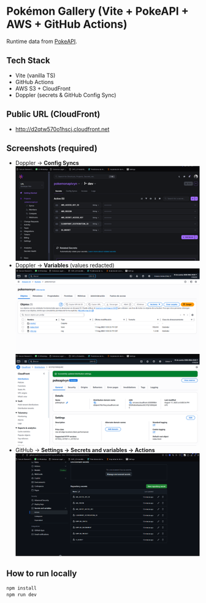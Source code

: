# Pokémon Gallery (Vite + PokeAPI + AWS + GitHub Actions)

Runtime data from [PokeAPI](https://pokeapi.co/).

## Tech Stack
- Vite (vanilla TS)
- GitHub Actions
- AWS S3 + CloudFront
- Doppler (secrets & GitHub Config Sync)

## Public URL (CloudFront)
- http://d2qtw570o1hscj.cloudfront.net

## Screenshots (required)
- Doppler → **Config Syncs** 
![Captura](docs/dopler.png)
- Doppler → **Variables** (values redacted)
![Captura](docs/bucket.png)
![Captura](docs/cloudfront.png)
- GitHub → **Settings → Secrets and variables → Actions**
![Captura](docs/git.png)

## How to run locally
```bash
npm install
npm run dev
